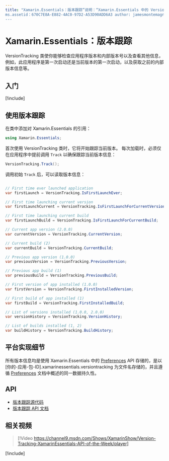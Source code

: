 ```yaml
---
title: "Xamarin.Essentials：版本跟踪”说明：“Xamarin.Essentials 中的 VersionTracking 类使你能够检查应用程序版本和内部版本号、查看其他信息（例如，此应用程序是第一次启动还是当前版本的第一次启动），以及获取之前的内部版本信息等。”
ms.assetid：670C7E8A-E882-4AC0-97D2-A53D90ADD6A3 author: jamesmontemagno ms.author: jamont ms.date:2019 年 5 月 28 日 ms.custom: video no-loc: [Xamarin.Forms, Xamarin.Essentials]
---
```


# <a name="xamarinessentials-version-tracking"></a>Xamarin.Essentials：版本跟踪

VersionTracking 类使你能够检查应用程序版本和内部版本号以及查看其他信息，例如，此应用程序是第一次启动还是当前版本的第一次启动，以及获取之前的内部版本信息等。

## <a name="get-started"></a>入门

[!include[](~/essentials/includes/get-started.md)]

## <a name="using-version-tracking"></a>使用版本跟踪

在类中添加对 Xamarin.Essentials 的引用：

```csharp
using Xamarin.Essentials;
```

首次使用 VersionTracking 类时，它将开始跟踪当前版本。 每次加载时，必须仅在应用程序中提前调用 `Track` 以确保跟踪当前版本信息：

```csharp
VersionTracking.Track();
```

调用初始 `Track` 后，可以读取版本信息：

```csharp

// First time ever launched application
var firstLaunch = VersionTracking.IsFirstLaunchEver;

// First time launching current version
var firstLaunchCurrent = VersionTracking.IsFirstLaunchForCurrentVersion;

// First time launching current build
var firstLaunchBuild = VersionTracking.IsFirstLaunchForCurrentBuild;

// Current app version (2.0.0)
var currentVersion = VersionTracking.CurrentVersion;

// Current build (2)
var currentBuild = VersionTracking.CurrentBuild;

// Previous app version (1.0.0)
var previousVersion = VersionTracking.PreviousVersion;

// Previous app build (1)
var previousBuild = VersionTracking.PreviousBuild;

// First version of app installed (1.0.0)
var firstVersion = VersionTracking.FirstInstalledVersion;

// First build of app installed (1)
var firstBuild = VersionTracking.FirstInstalledBuild;

// List of versions installed (1.0.0, 2.0.0)
var versionHistory = VersionTracking.VersionHistory;

// List of builds installed (1, 2)
var buildHistory = VersionTracking.BuildHistory;
```

## <a name="platform-implementation-specifics"></a>平台实现细节

所有版本信息均是使用 Xamarin.Essentials 中的 [Preferences](preferences.md) API 存储的，是以 [你的-应用-包-ID].xamarinessentials.versiontracking 为文件名存储的，并且遵循 [Preferences](preferences.md#persistence) 文档中概述的同一数据持久性。

## <a name="api"></a>API

- [版本跟踪源代码](https://github.com/xamarin/Essentials/tree/master/Xamarin.Essentials/VersionTracking)
- [版本跟踪 API 文档](xref:Xamarin.Essentials.VersionTracking)

## <a name="related-video"></a>相关视频

> [!Video https://channel9.msdn.com/Shows/XamarinShow/Version-Tracking-XamarinEssentials-API-of-the-Week/player]

[!include[](~/essentials/includes/xamarin-show-essentials.md)]
